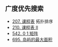 ## 广度优先搜索 
- [207. 课程表](../../code/lc_207.java) 拓扑排序
- [210. 课程表 II](../../code/lc_210.java)
- [542. 0 1 矩阵](../../code/lc_542.java)
- [695. 岛屿的最大面积](../../code/lc_695.java)

